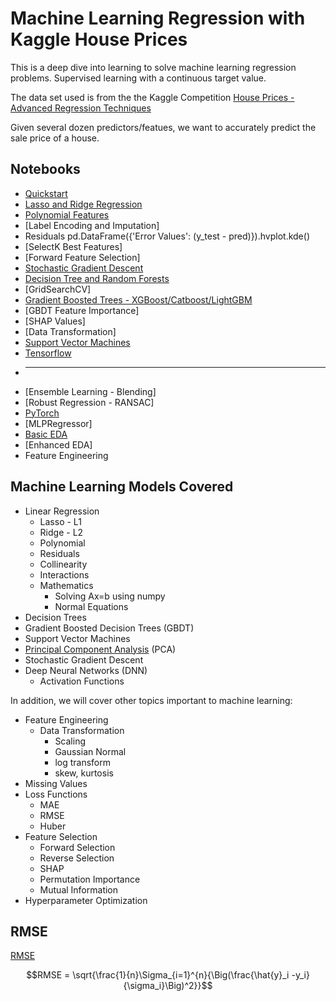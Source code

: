 # Machine Learning Regression with Kaggle House Prices

This is a deep dive into learning to solve machine learning regression problems.  Supervised learning with a continuous target value.

The data set used is from the the Kaggle Competition [House Prices - Advanced Regression Techniques](https://www.kaggle.com/competitions/house-prices-advanced-regression-techniques)

Given several dozen predictors/featues, we want to accurately predict the sale price of a house.

## Notebooks

- [Quickstart](house-prices-quickstart.ipynb)
- [Lasso and Ridge Regression](house-prices-lasso-and-ridge.ipynb)
- [Polynomial Features](house-prices-polynomial.ipynb)
- [Label Encoding and Imputation]
- Residuals pd.DataFrame({'Error Values': (y_test - pred)}).hvplot.kde()
- [SelectK Best Features]
- [Forward Feature Selection]
- [Stochastic Gradient Descent](house-prices-sgd.ipynb)
- [Decision Tree and Random Forests](house-prices-decision-tree-and-random-forest.ipynb)
- [GridSearchCV]
- [Gradient Boosted Trees - XGBoost/Catboost/LightGBM](house-prices-xgboost.ipynb)
- [GBDT Feature Importance]
- [SHAP Values]
- [Data Transformation]
- [Support Vector Machines](house-prices-support-vector-regression.ipynb)
- [Tensorflow](house-prices-tensorflow.ipynb)
- ***
- [Ensemble Learning - Blending]
- [Robust Regression - RANSAC]
- [PyTorch](house-prices-pytorch.ipynb)
- [MLPRegressor]
- [Basic EDA](house-prices-eda.ipynb)
- [Enhanced EDA]
- Feature Engineering

## Machine Learning Models Covered

- Linear Regression
  - Lasso - L1
  - Ridge - L2
  - Polynomial
  - Residuals
  - Collinearity
  - Interactions
  - Mathematics
    - Solving Ax=b using numpy
    - Normal Equations
- Decision Trees  
- Gradient Boosted Decision Trees (GBDT)
- Support Vector Machines
- [Principal Component Analysis](pca.md) (PCA)
- Stochastic Gradient Descent
- Deep Neural Networks (DNN)
  - Activation Functions

In addition, we will cover other topics important to machine learning:

- Feature Engineering
  - Data Transformation
    - Scaling
    - Gaussian Normal
    - log transform
    - skew, kurtosis
- Missing Values
- Loss Functions
  - MAE
  - RMSE
  - Huber
- Feature Selection
  - Forward Selection
  - Reverse Selection
  - SHAP
  - Permutation Importance
  - Mutual Information
- Hyperparameter Optimization

## RMSE

[RMSE](https://en.wikipedia.org/wiki/Root-mean-square_deviation)

$$RMSE = \sqrt{\frac{1}{n}\Sigma_{i=1}^{n}{\Big(\frac{\hat{y}_i -y_i}{\sigma_i}\Big)^2}}$$

